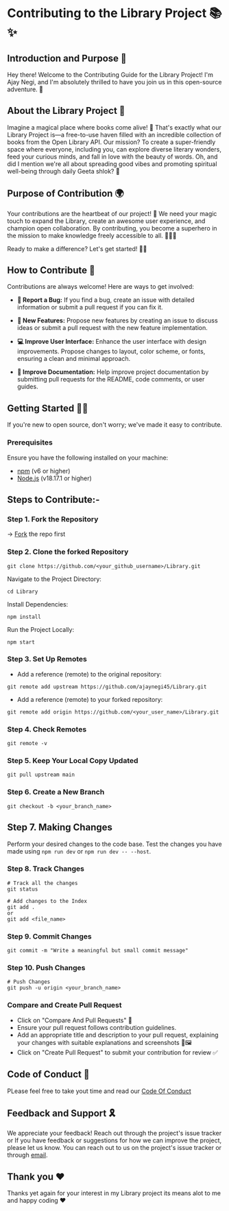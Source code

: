 # Contributing to the Library Project 📚✨

## Introduction and Purpose 🌟

Hey there! Welcome to the Contributing Guide for the Library Project! I'm Ajay Negi, and I'm absolutely thrilled to have you join us in this open-source adventure. 🚀

## About the Library Project 📖

Imagine a magical place where books come alive! 🌟 That's exactly what our Library Project is—a free-to-use haven filled with an incredible collection of books from the Open Library API. Our mission? To create a super-friendly space where everyone, including you, can explore diverse literary wonders, feed your curious minds, and fall in love with the beauty of words. Oh, and did I mention we're all about spreading good vibes and promoting spiritual well-being through daily Geeta shlok? 🌈

## Purpose of Contribution 🌍

Your contributions are the heartbeat of our project! 🎉 We need your magic touch to expand the Library, create an awesome user experience, and champion open collaboration. By contributing, you become a superhero in the mission to make knowledge freely accessible to all. 🦸‍♂️✨

Ready to make a difference? Let's get started! 💪🚀

## How to Contribute 👀

Contributions are always welcome! Here are ways to get involved:

- **🐞 Report a Bug:** If you find a bug, create an issue with detailed information or submit a pull request if you can fix it.

- **🎉 New Features:** Propose new features by creating an issue to discuss ideas or submit a pull request with the new feature implementation.

- **💻 Improve User Interface:** Enhance the user interface with design improvements. Propose changes to layout, color scheme, or fonts, ensuring a clean and minimal approach.

- **📄 Improve Documentation:** Help improve project documentation by submitting pull requests for the README, code comments, or user guides.

## Getting Started ✍🏻

If you're new to open source, don't worry; we've made it easy to contribute.

### Prerequisites

Ensure you have the following installed on your machine:

- [npm](https://www.npmjs.com/) (v6 or higher)
- [Node.js](https://nodejs.org/) (v18.17.1 or higher)

## Steps to Contribute:-

### Step 1. Fork the Repository

-> [Fork](https://github.com/ajaynegi45/Library.git) the repo first

### Step 2. Clone the forked Repository

```
git clone https://github.com/<your_github_username>/Library.git
```

Navigate to the Project Directory:

```
cd Library
```

Install Dependencies:

```
npm install
```

Run the Project Locally:

```
npm start
```

### Step 3. Set Up Remotes

- Add a reference (remote) to the original repository:

```
git remote add upstream https://github.com/ajaynegi45/Library.git
```

- Add a reference (remote) to your forked repository:

```
git remote add origin https://github.com/<your_user_name>/Library.git
```

### Step 4. Check Remotes

```
git remote -v
```

### Step 5. Keep Your Local Copy Updated

```
git pull upstream main
```

### Step 6. Create a New Branch

```
git checkout -b <your_branch_name>
```

## Step 7. Making Changes

Perform your desired changes to the code base.
Test the changes you have made using
`npm run dev` or `npm run dev -- --host`.

### Step 8. Track Changes

```
# Track all the changes
git status

# Add changes to the Index
git add .
or
git add <file_name>
```

### Step 9. Commit Changes

```
git commit -m "Write a meaningful but small commit message"
```

### Step 10. Push Changes

```
# Push Changes
git push -u origin <your_branch_name>
```

### Compare and Create Pull Request

- Click on "Compare And Pull Requests" 🔄
- Ensure your pull request follows contribution guidelines.
- Add an appropriate title and description to your pull request, explaining your changes with suitable explanations and screenshots 📝🖼️
- Click on "Create Pull Request" to submit your contribution for review ✅

## Code of Conduct 📃

PLease feel free to take yout time and read our [Code Of Conduct](https://github.com/ajaynegi45/Library/blob/main/contributing.md)

## Feedback and Support 🎗️

We appreciate your feedback! Reach out through the project's issue tracker or
If you have feedback or suggestions for how we can improve the project, please let us know. You can reach out to us on the project's issue tracker or through [email](mailto:contact@ajaynegi.co).

## Thank you ❤️

Thanks yet again for your interest in my Library project its means alot to me and happy coding ❤️
